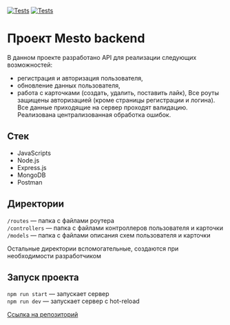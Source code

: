 [![Tests](../../actions/workflows/tests-13-sprint.yml/badge.svg)](../../actions/workflows/tests-13-sprint.yml) [![Tests](../../actions/workflows/tests-14-sprint.yml/badge.svg)](../../actions/workflows/tests-14-sprint.yml)
# Проект Mesto backend
В данном проекте разработано API для реализации следующих возможностей:
- регистрация и авторизация пользователя,
- обновление данных пользователя,
- работа с карточками (создать, удалить, поставить лайк),
Все роуты защищены авторизацией (кроме страницы регистрации и логина). Все данные приходящие на сервер проходят валидацию. Реализована централизованная обработка ошибок.

## Стек
- JavaScripts
- Node.js
- Express.js
- MongoDB
- Postman

## Директории

`/routes` — папка с файлами роутера  
`/controllers` — папка с файлами контроллеров пользователя и карточки   
`/models` — папка с файлами описания схем пользователя и карточки  
  
Остальные директории вспомогательные, создаются при необходимости разработчиком

## Запуск проекта

`npm run start` — запускает сервер   
`npm run dev` — запускает сервер с hot-reload

[Ссылка на репозиторий](https://github.com/NinaKhomich/express-mesto-gha)
